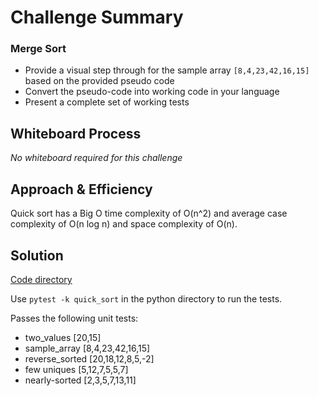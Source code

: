# Challenge Summary

### Merge Sort
- Provide a visual step through for the sample array `[8,4,23,42,16,15]` based on the provided pseudo code
- Convert the pseudo-code into working code in your language
- Present a complete set of working tests

## Whiteboard Process
*No whiteboard required for this challenge*

## Approach & Efficiency
Quick sort has a Big O time complexity of O(n^2) and average case complexity of O(n log n) and space complexity of O(n).

## Solution
[Code directory](../../python/code_challenges/quick_sort.py)

Use `pytest -k quick_sort` in the python directory to run the tests.

Passes the following unit tests:

- two_values  [20,15]
- sample_array  [8,4,23,42,16,15]
- reverse_sorted  [20,18,12,8,5,-2]
- few uniques  [5,12,7,5,5,7]
- nearly-sorted  [2,3,5,7,13,11]
